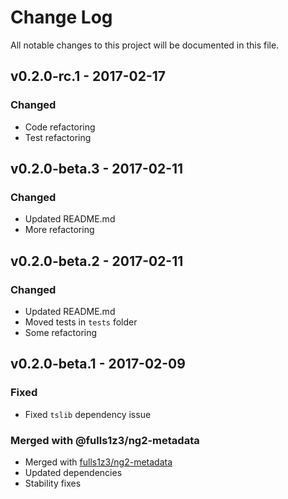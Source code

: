 # Change Log
All notable changes to this project will be documented in this file.

## v0.2.0-rc.1 - 2017-02-17
### Changed
- Code refactoring
- Test refactoring

## v0.2.0-beta.3 - 2017-02-11
### Changed
- Updated README.md
- More refactoring

## v0.2.0-beta.2 - 2017-02-11
### Changed
- Updated README.md
- Moved tests in `tests` folder
- Some refactoring

## v0.2.0-beta.1 - 2017-02-09
### Fixed
- Fixed `tslib` dependency issue

### Merged with @fulls1z3/ng2-metadata
- Merged with [fulls1z3/ng2-metadata](https://github.com/fulls1z3/ng2-metadata)
- Updated dependencies
- Stability fixes
